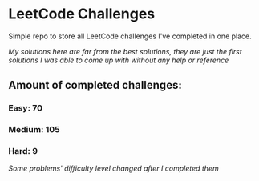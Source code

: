 
# LeetCode Challenges

Simple repo to store all LeetCode challenges I've completed in one place.

<i>My solutions here are far from the best solutions, they are just the first solutions I was able to come up with without any help or reference</i>

## Amount of completed challenges:

### Easy: 70

### Medium: 105

### Hard: 9

<i>Some problems' difficulty level changed after I completed them</i>
